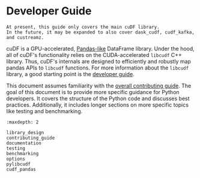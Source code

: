 # Developer Guide

```{note}
At present, this guide only covers the main cuDF library.
In the future, it may be expanded to also cover dask_cudf, cudf_kafka, and custreamz.
```

cuDF is a GPU-accelerated, [Pandas-like](https://pandas.pydata.org/) DataFrame library.
Under the hood, all of cuDF's functionality relies on the CUDA-accelerated `libcudf` C++ library.
Thus, cuDF's internals are designed to efficiently and robustly map pandas APIs to `libcudf` functions.
For more information about the `libcudf` library, a good starting point is the
[developer guide](https://docs.rapids.ai/api/libcudf/stable/developer_guide).

This document assumes familiarity with the
[overall contributing guide](https://github.com/rapidsai/cudf/blob/main/CONTRIBUTING.md).
The goal of this document is to provide more specific guidance for Python developers.
It covers the structure of the Python code and discusses best practices.
Additionally, it includes longer sections on more specific topics like testing and benchmarking.

```{toctree}
:maxdepth: 2

library_design
contributing_guide
documentation
testing
benchmarking
options
pylibcudf
cudf_pandas
```
